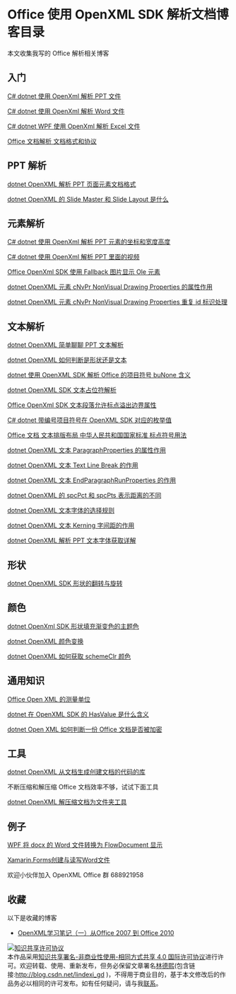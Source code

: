 
# Office 使用 OpenXML SDK 解析文档博客目录

本文收集我写的 Office 解析相关博客

<!--more-->


<!-- CreateTime:7/4/2020 10:05:36 AM -->

<!-- 发布 -->

## 入门

[C# dotnet 使用 OpenXml 解析 PPT 文件](https://blog.lindexi.com/post/C-dotnet-%E4%BD%BF%E7%94%A8-OpenXml-%E8%A7%A3%E6%9E%90-PPT-%E6%96%87%E4%BB%B6.html)

[C# dotnet 使用 OpenXml 解析 Word 文件](https://blog.lindexi.com/post/C-dotnet-%E4%BD%BF%E7%94%A8-OpenXml-%E8%A7%A3%E6%9E%90-Word-%E6%96%87%E4%BB%B6.html )

[C# dotnet WPF 使用 OpenXml 解析 Excel 文件](https://blog.lindexi.com/post/C-dotnet-WPF-%E4%BD%BF%E7%94%A8-OpenXml-%E8%A7%A3%E6%9E%90-Excel-%E6%96%87%E4%BB%B6.html)

[Office 文档解析 文档格式和协议](https://blog.lindexi.com/post/Office-%E6%96%87%E6%A1%A3%E8%A7%A3%E6%9E%90-%E6%96%87%E6%A1%A3%E6%A0%BC%E5%BC%8F%E5%92%8C%E5%8D%8F%E8%AE%AE.html )

## PPT 解析

[dotnet OpenXML 解析 PPT 页面元素文档格式](https://blog.lindexi.com/post/dotnet-OpenXML-%E8%A7%A3%E6%9E%90-PPT-%E9%A1%B5%E9%9D%A2%E5%85%83%E7%B4%A0%E6%96%87%E6%A1%A3%E6%A0%BC%E5%BC%8F.html )

[dotnet OpenXML 的 Slide Master 和 Slide Layout 是什么](https://blog.lindexi.com/post/dotnet-OpenXML-%E7%9A%84-Slide-Master-%E5%92%8C-Slide-Layout-%E6%98%AF%E4%BB%80%E4%B9%88.html )


## 元素解析

[C# dotnet 使用 OpenXml 解析 PPT 元素的坐标和宽度高度](https://blog.lindexi.com/post/C-dotnet-%E4%BD%BF%E7%94%A8-OpenXml-%E8%A7%A3%E6%9E%90-PPT-%E5%85%83%E7%B4%A0%E7%9A%84%E5%9D%90%E6%A0%87%E5%92%8C%E5%AE%BD%E5%BA%A6%E9%AB%98%E5%BA%A6.html)

[C# dotnet 使用 OpenXml 解析 PPT 里面的视频](https://blog.lindexi.com/post/C-dotnet-%E4%BD%BF%E7%94%A8-OpenXml-%E8%A7%A3%E6%9E%90-PPT-%E9%87%8C%E9%9D%A2%E7%9A%84%E8%A7%86%E9%A2%91.html)

[Office OpenXml SDK 使用 Fallback 图片显示 Ole 元素](https://blog.lindexi.com/post/Office-OpenXml-SDK-%E4%BD%BF%E7%94%A8-Fallback-%E5%9B%BE%E7%89%87%E6%98%BE%E7%A4%BA-Ole-%E5%85%83%E7%B4%A0.html)

[dotnet OpenXML 元素 cNvPr NonVisual Drawing Properties 的属性作用](https://blog.lindexi.com/post/dotnet-OpenXML-%E5%85%83%E7%B4%A0-cNvPr-NonVisual-Drawing-Properties-%E7%9A%84%E5%B1%9E%E6%80%A7%E4%BD%9C%E7%94%A8.html )

[dotnet OpenXML 元素 cNvPr NonVisual Drawing Properties 重复 id 标识处理](https://blog.lindexi.com/post/dotnet-OpenXML-%E5%85%83%E7%B4%A0-cNvPr-NonVisual-Drawing-Properties-%E9%87%8D%E5%A4%8D-id-%E6%A0%87%E8%AF%86%E5%A4%84%E7%90%86.html )

## 文本解析

[dotnet OpenXML 简单聊聊 PPT 文本解析](https://blog.lindexi.com/post/dotnet-OpenXML-%E7%AE%80%E5%8D%95%E8%81%8A%E8%81%8A-PPT-%E6%96%87%E6%9C%AC%E8%A7%A3%E6%9E%90.html )

[dotnet OpenXML 如何判断是形状还是文本](https://blog.lindexi.com/post/dotnet-OpenXML-%E5%A6%82%E4%BD%95%E5%88%A4%E6%96%AD%E6%98%AF%E5%BD%A2%E7%8A%B6%E8%BF%98%E6%98%AF%E6%96%87%E6%9C%AC.html )

[dotnet 使用 OpenXML SDK 解析 Office 的项目符号 buNone 含义](https://blog.lindexi.com/post/dotnet-%E4%BD%BF%E7%94%A8-OpenXML-SDK-%E8%A7%A3%E6%9E%90-Office-%E7%9A%84%E9%A1%B9%E7%9B%AE%E7%AC%A6%E5%8F%B7-buNone-%E5%90%AB%E4%B9%89.html)

[dotnet OpenXML SDK 文本占位符解析](https://blog.lindexi.com/post/dotnet-OpenXML-SDK-%E6%96%87%E6%9C%AC%E5%8D%A0%E4%BD%8D%E7%AC%A6%E8%A7%A3%E6%9E%90.html)

[Office OpenXml SDK 文本段落允许标点溢出边界属性](https://blog.lindexi.com/post/Office-OpenXml-SDK-%E6%96%87%E6%9C%AC%E6%AE%B5%E8%90%BD%E5%85%81%E8%AE%B8%E6%A0%87%E7%82%B9%E6%BA%A2%E5%87%BA%E8%BE%B9%E7%95%8C%E5%B1%9E%E6%80%A7.html)

[C# dotnet 带编号项目符号在 OpenXML SDK 对应的枚举值](https://blog.lindexi.com/post/C-dotnet-%E5%B8%A6%E7%BC%96%E5%8F%B7%E9%A1%B9%E7%9B%AE%E7%AC%A6%E5%8F%B7%E5%9C%A8-OpenXML-SDK-%E5%AF%B9%E5%BA%94%E7%9A%84%E6%9E%9A%E4%B8%BE%E5%80%BC.html)

[Office 文档 文本排版布局 中华人民共和国国家标准 标点符号用法](https://blog.lindexi.com/post/Office-%E6%96%87%E6%A1%A3-%E6%96%87%E6%9C%AC%E6%8E%92%E7%89%88%E5%B8%83%E5%B1%80-%E4%B8%AD%E5%8D%8E%E4%BA%BA%E6%B0%91%E5%85%B1%E5%92%8C%E5%9B%BD%E5%9B%BD%E5%AE%B6%E6%A0%87%E5%87%86-%E6%A0%87%E7%82%B9%E7%AC%A6%E5%8F%B7%E7%94%A8%E6%B3%95.html )

[dotnet OpenXML 文本 ParagraphProperties 的属性作用](https://blog.lindexi.com/post/dotnet-OpenXML-%E6%96%87%E6%9C%AC-ParagraphProperties-%E7%9A%84%E5%B1%9E%E6%80%A7%E4%BD%9C%E7%94%A8.html )

[dotnet OpenXML 文本 Text Line Break 的作用](https://blog.lindexi.com/post/dotnet-OpenXML-%E6%96%87%E6%9C%AC-Text-Line-Break-%E7%9A%84%E4%BD%9C%E7%94%A8.html )

[dotnet OpenXML 文本 EndParagraphRunProperties 的作用](https://blog.lindexi.com/post/dotnet-OpenXML-%E6%96%87%E6%9C%AC-EndParagraphRunProperties-%E7%9A%84%E4%BD%9C%E7%94%A8.html )

[dotnet OpenXML 的 spcPct 和 spcPts 表示距离的不同](https://blog.lindexi.com/post/dotnet-OpenXML-%E7%9A%84-spcPct-%E5%92%8C-spcPts-%E8%A1%A8%E7%A4%BA%E8%B7%9D%E7%A6%BB%E7%9A%84%E4%B8%8D%E5%90%8C.html )

[dotnet OpenXML 文本字体的选择规则](https://blog.lindexi.com/post/dotnet-OpenXML-%E6%96%87%E6%9C%AC%E5%AD%97%E4%BD%93%E7%9A%84%E9%80%89%E6%8B%A9%E8%A7%84%E5%88%99.html)

[dotnet OpenXML 文本 Kerning 字间距的作用](https://lindexi.gitee.io/post/dotnet-OpenXML-%E6%96%87%E6%9C%AC-Kerning-%E5%AD%97%E9%97%B4%E8%B7%9D%E7%9A%84%E4%BD%9C%E7%94%A8.html )

[dotnet OpenXML 解析 PPT 文本字体获取详解](https://lindexi.gitee.io/post/dotnet-OpenXML-%E8%A7%A3%E6%9E%90-PPT-%E6%96%87%E6%9C%AC%E5%AD%97%E4%BD%93%E8%8E%B7%E5%8F%96%E8%AF%A6%E8%A7%A3.html )

## 形状

[dotnet OpenXML SDK 形状的翻转与旋转](https://blog.lindexi.com/post/dotnet-OpenXML-SDK-%E5%BD%A2%E7%8A%B6%E7%9A%84%E7%BF%BB%E8%BD%AC%E4%B8%8E%E6%97%8B%E8%BD%AC.html )

## 颜色

[dotnet OpenXml SDK 形状填充渐变色的主题色](https://blog.lindexi.com/post/dotnet-OpenXml-SDK-%E5%BD%A2%E7%8A%B6%E5%A1%AB%E5%85%85%E6%B8%90%E5%8F%98%E8%89%B2%E7%9A%84%E4%B8%BB%E9%A2%98%E8%89%B2.html)

[dotnet OpenXML 颜色变换](https://blog.lindexi.com/post/dotnet-OpenXML-%E9%A2%9C%E8%89%B2%E5%8F%98%E6%8D%A2.html )

[dotnet OpenXML 如何获取 schemeClr 颜色](https://blog.lindexi.com/post/dotnet-OpenXML-%E5%A6%82%E4%BD%95%E8%8E%B7%E5%8F%96-schemeClr-%E9%A2%9C%E8%89%B2.html )

## 通用知识

[Office Open XML 的测量单位](https://blog.lindexi.com/post/Office-Open-XML-%E7%9A%84%E6%B5%8B%E9%87%8F%E5%8D%95%E4%BD%8D.html )

[dotnet 在 OpenXML SDK 的 HasValue 是什么含义](https://blog.lindexi.com/post/dotnet-%E5%9C%A8-OpenXML-SDK-%E7%9A%84-HasValue-%E6%98%AF%E4%BB%80%E4%B9%88%E5%90%AB%E4%B9%89.html)

[dotnet Open XML 如何判断一份 Office 文档是否被加密](https://blog.lindexi.com/post/dotnet-Open-XML-%E5%A6%82%E4%BD%95%E5%88%A4%E6%96%AD%E4%B8%80%E4%BB%BD-Office-%E6%96%87%E6%A1%A3%E6%98%AF%E5%90%A6%E8%A2%AB%E5%8A%A0%E5%AF%86.html )

## 工具

[dotnet OpenXML 从文档生成创建文档的代码的库](https://blog.lindexi.com/post/dotnet-OpenXML-%E4%BB%8E%E6%96%87%E6%A1%A3%E7%94%9F%E6%88%90%E5%88%9B%E5%BB%BA%E6%96%87%E6%A1%A3%E7%9A%84%E4%BB%A3%E7%A0%81%E7%9A%84%E5%BA%93.html )

不断压缩和解压缩 Office 文档效率不够，试试下面工具

[dotnet OpenXML 解压缩文档为文件夹工具](https://blog.lindexi.com/post/dotnet-OpenXML-%E8%A7%A3%E5%8E%8B%E7%BC%A9%E6%96%87%E6%A1%A3%E4%B8%BA%E6%96%87%E4%BB%B6%E5%A4%B9%E5%B7%A5%E5%85%B7.html )

## 例子

[WPF 将 docx 的 Word 文件转换为 FlowDocument 显示](https://lindexi.gitee.io/post/WPF-%E5%B0%86-docx-%E7%9A%84-Word-%E6%96%87%E4%BB%B6%E8%BD%AC%E6%8D%A2%E4%B8%BA-FlowDocument-%E6%98%BE%E7%A4%BA.html )

[Xamarin.Forms创建与读写Word文件](https://mp.weixin.qq.com/s/S3xK4Vn4cst8J-uMWJ0I7A )

欢迎小伙伴加入 OpenXML Office 群 688921958

## 收藏

以下是收藏的博客

- [OpenXML学习笔记（一）从Office 2007 到 Office 2010](https://www.cnblogs.com/brooks-dotnet/archive/2010/02/08/1665600.html)





<a rel="license" href="http://creativecommons.org/licenses/by-nc-sa/4.0/"><img alt="知识共享许可协议" style="border-width:0" src="https://licensebuttons.net/l/by-nc-sa/4.0/88x31.png" /></a><br />本作品采用<a rel="license" href="http://creativecommons.org/licenses/by-nc-sa/4.0/">知识共享署名-非商业性使用-相同方式共享 4.0 国际许可协议</a>进行许可。欢迎转载、使用、重新发布，但务必保留文章署名[林德熙](http://blog.csdn.net/lindexi_gd)(包含链接:http://blog.csdn.net/lindexi_gd )，不得用于商业目的，基于本文修改后的作品务必以相同的许可发布。如有任何疑问，请与我[联系](mailto:lindexi_gd@163.com)。
